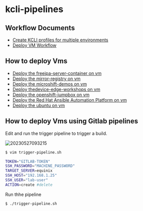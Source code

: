 # kcli-pipelines

## Workflow Documents
* [Create KCLI profiles for multiple environments](docs/configure-kcli-profiles.md)
* [Deploy VM Workflow](docs/deploy-vm.md)

## How to deploy Vms
* [Deploy the freeipa-server-container on vm](docs/deploy-dns.md)
* [Deploy the mirror-registry on vm](docs/mirror-registry.md)
* [Deploy the microshift-demos on vm](docs/microshift-demos.md)
* [Deploy thedevice-edge-workshops on vm](docs/device-edge-workshops.md)
* [Deploy the openshift-jumpbox on vm](docs/openshift-jumpbox.md)
* [Deploy the Red Hat Ansible Automation Platform on vm](docs/ansible-aap.md)
* [Deploy the ubuntu on vm](docs/ubuntu.md)

## How to deploy Vms using Gitlab pipelines

Edit and run the trigger pipeline to trigger a build.


![20230527093215](https://i.imgur.com/I9ERA5a.png)

```bash
$ vim trigger-pipeline.sh

TOKEN="GITLAB-TOKEN"
SSH_PASSWORD="MACHINE_PASSWORD"
TARGET_SERVER=equinix
SSH_HOST="192.168.1.25"
SSH_USER="lab-user"
ACTION=create #delete
```

Run thhe pipeline
```
$ ./trigger-pipeline.sh
```
